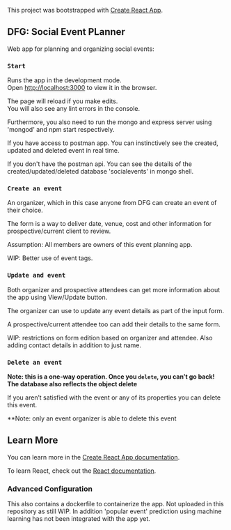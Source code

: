 This project was bootstrapped with [Create React App](https://github.com/facebook/create-react-app).

## DFG: Social Event PLanner

Web app for planning and organizing social events:

### `Start`

Runs the app in the development mode.<br>
Open [http://localhost:3000](http://localhost:3000) to view it in the browser.

The page will reload if you make edits.<br>
You will also see any lint errors in the console.

Furthermore, you also need to run the mongo and express server using 'mongod' and npm start respectively.

If you have access to postman app. You can instinctively see the created, updated and deleted event in real time.

If you don't have the postman api. You can see the details of the created/updated/deleted database 'socialevents' in mongo shell.

### `Create an event`

An organizer, which in this case anyone from DFG can create an event of their choice.

The form is a way to deliver date, venue, cost and other information for prospective/current client to review.

Assumption: All members are owners of this event planning app.

WIP: Better use of event tags. 

### `Update and event`

Both organizer and prospective attendees can get more information about the app using View/Update button.

The organizer can use to update any event details as part of the input form.

A prospective/current attendee too can add their details to the same form.

WIP: restrictions on form edition based on organizer and attendee. Also adding contact details in addition to just name.

### `Delete an event`

**Note: this is a one-way operation. Once you `delete`, you can’t go back! The database also reflects the object delete**

If you aren’t satisfied with the event or any of its properties you can delete this event.

**Note: only an event organizer is able to delete this event

## Learn More

You can learn more in the [Create React App documentation](https://facebook.github.io/create-react-app/docs/getting-started).

To learn React, check out the [React documentation](https://reactjs.org/).

### Advanced Configuration

This also contains a dockerfile to containerize the app. Not uploaded in this repository as still WIP. In addition 'popular event' prediction using machine learning has not been integrated with the app yet.

